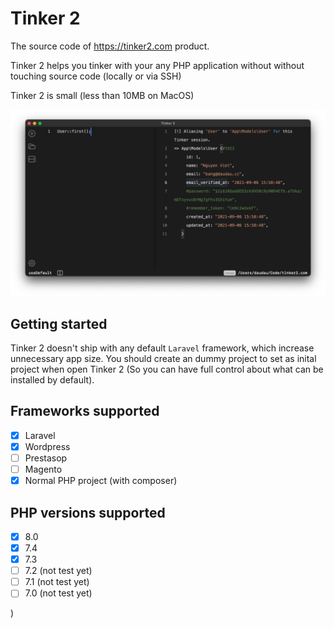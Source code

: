 # Tinker 2

The source code of https://tinker2.com product.

Tinker 2 helps you tinker with your any PHP application without without touching source code (locally or via SSH)

Tinker 2 is small (less than 10MB on MacOS)

![](./screenshot.png)

## Getting started

Tinker 2 doesn't ship with any default `Laravel` framework, which increase unnecessary app size. You should create an dummy project to set as inital project when open Tinker 2 (So you can have full control about what can be installed by default).

## Frameworks supported

-   [x] Laravel
-   [x] Wordpress
-   [ ] Prestasop
-   [ ] Magento
-   [x] Normal PHP project (with composer)

## PHP versions supported

-   [x] 8.0
-   [x] 7.4
-   [x] 7.3
-   [ ] 7.2 (not test yet)
-   [ ] 7.1 (not test yet)
-   [ ] 7.0 (not test yet)

)

